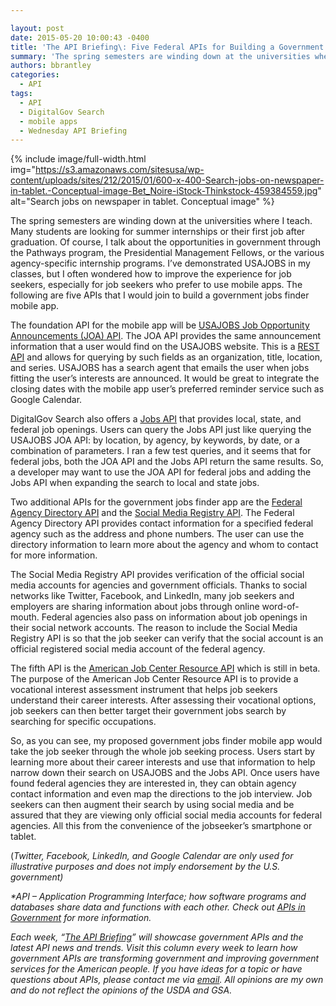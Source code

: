 ```yaml
---

layout: post
date: 2015-05-20 10:00:43 -0400
title: 'The API Briefing\: Five Federal APIs for Building a Government Jobs Finder Mobile App'
summary: 'The spring semesters are winding down at the universities where I teach. Many students are looking for summer internships or their first job after graduation. Of course, I talk about the opportunities in government through the Pathways program, the Presidential Management Fellows, or the various agency-specific internship programs. I&rsquo;ve demonstrated USAJOBS in my classes, but'
authors: bbrantley
categories:
  - API
tags:
  - API
  - DigitalGov Search
  - mobile apps
  - Wednesday API Briefing
---
```



{% include image/full-width.html img="https://s3.amazonaws.com/sitesusa/wp-content/uploads/sites/212/2015/01/600-x-400-Search-jobs-on-newspaper-in-tablet.-Conceptual-image-Bet_Noire-iStock-Thinkstock-459384559.jpg" alt="Search jobs on newspaper in tablet. Conceptual image" %} 

The spring semesters are winding down at the universities where I teach. Many students are looking for summer internships or their first job after graduation. Of course, I talk about the opportunities in government through the Pathways program, the Presidential Management Fellows, or the various agency-specific internship programs. I’ve demonstrated USAJOBS in my classes, but I often wondered how to improve the experience for job seekers, especially for job seekers who prefer to use mobile apps. The following are five APIs that I would join to build a government jobs finder mobile app.

The foundation API for the mobile app will be <a href="https://data.usajobs.gov/Rest" target="_blank">USAJOBS Job Opportunity Announcements (JOA) API</a>. The JOA API provides the same announcement information that a user would find on the USAJOBS website. This is a <a href="http://en.wikipedia.org/wiki/Representational_state_transfer" target="_blank">REST API</a> and allows for querying by such fields as an organization, title, location, and series. USAJOBS has a search agent that emails the user when jobs fitting the user’s interests are announced. It would be great to integrate the closing dates with the mobile app user’s preferred reminder service such as Google Calendar.

DigitalGov Search also offers a <a href="http://search.WHATEVER/developer/jobs.html" target="_blank">Jobs API</a> that provides local, state, and federal job openings. Users can query the Jobs API just like querying the USAJOBS JOA API: by location, by agency, by keywords, by date, or a combination of parameters. I ran a few test queries, and it seems that for federal jobs, both the JOA API and the Jobs API return the same results. So, a developer may want to use the JOA API for federal jobs and adding the Jobs API when expanding the search to local and state jobs.

Two additional APIs for the government jobs finder app are the <a href="http://www.usa.gov/About/developer-resources/federal-agency-directory/index.shtml" target="_blank">Federal Agency Directory API</a> and the <a href="http://www.usa.gov/About/developer-resources/social-media-registry.shtml" target="_blank">Social Media Registry API</a>. The Federal Agency Directory API provides contact information for a specified federal agency such as the address and phone numbers. The user can use the directory information to learn more about the agency and whom to contact for more information.

The Social Media Registry API provides verification of the official social media accounts for agencies and government officials. Thanks to social networks like Twitter, Facebook, and LinkedIn, many job seekers and employers are sharing information about jobs through online word-of-mouth. Federal agencies also pass on information about job openings in their social network accounts. The reason to include the Social Media Registry API is so that the job seeker can verify that the social account is an official registered social media account of the federal agency.

The fifth API is the <a href="http://jobcenter.usa.gov/apis" target="_blank">American Job Center Resource API</a> which is still in beta. The purpose of the American Job Center Resource API is to provide a vocational interest assessment instrument that helps job seekers understand their career interests. After assessing their vocational options, job seekers can then better target their government jobs search by searching for specific occupations.

So, as you can see, my proposed government jobs finder mobile app would take the job seeker through the whole job seeking process. Users start by learning more about their career interests and use that information to help narrow down their search on USAJOBS and the Jobs API. Once users have found federal agencies they are interested in, they can obtain agency contact information and even map the directions to the job interview. Job seekers can then augment their search by using social media and be assured that they are viewing only official social media accounts for federal agencies. All this from the convenience of the jobseeker’s smartphone or tablet.

(_Twitter, Facebook, LinkedIn, and Google Calendar are only used for illustrative purposes and does not imply endorsement by the U.S. government)_

_*API – Application Programming Interface; how software programs and databases share data and functions with each other. Check out [APIs in Government](https://www.WHATEVER/2013/04/30/apis-in-government/) for more information._

_Each week, “[The API Briefing](https://www.WHATEVER/tag/wednesday-api-briefing/)” will showcase government APIs and the latest API news and trends. Visit this column every week to learn how government APIs are transforming government and improving government services for the American people. If you have ideas for a topic or have questions about APIs, please contact me via <a href="mailto:%20bill@billbrantley.com" target="_blank">email</a>. All opinions are my own and do not reflect the opinions of the USDA and GSA._